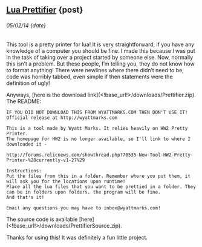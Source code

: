 ## [Lua Prettifier](<!this_page!>) {post}
###### 05/02/14 {date}

This tool is a pretty printer for lua! It is very straightforward, if you have any knowledge of a computer you should be fine. I made this because I was put in the task of taking over a project started by someone else. Now, normally this isn’t a problem. But these people, I’m telling you, they do not know how to format anything! There were newlines where there didn’t need to be, code was horribly tabbed, even simple if then statements were the definition of ugly!

Anyways, [here is the download link](<!base_url!>/downloads/Prettifier.zip). The README:

```
IF YOU DID NOT DOWNLOAD THIS FROM WYATTMARKS.COM THEN DON'T USE IT! Official release at http://wyattmarks.com

This is a tool made by Wyatt Marks. It relies heavily on HW2 Pretty Printer. 
The homepage for HW2 is no longer available, so I'll link to where I downloaded it - 

http://forums.relicnews.com/showthread.php?70535-New-Tool-HW2-Pretty-Printer-%28currently-v1-27%29

Instructions:
Put the files from this in a folder. Remember where you put them, it will ask you for the locations upon runtime!
Place all the lua files that you want to be prettied in a folder. They can be in folders upon folders, the program will be fine.
And that's it!

Email any questions you may have to inbox@wyattmarks.com!
```

The source code is available [here](<!base_url!>/downloads/PrettifierSource.zip).

Thanks for using this! It was definitely a fun little project.
